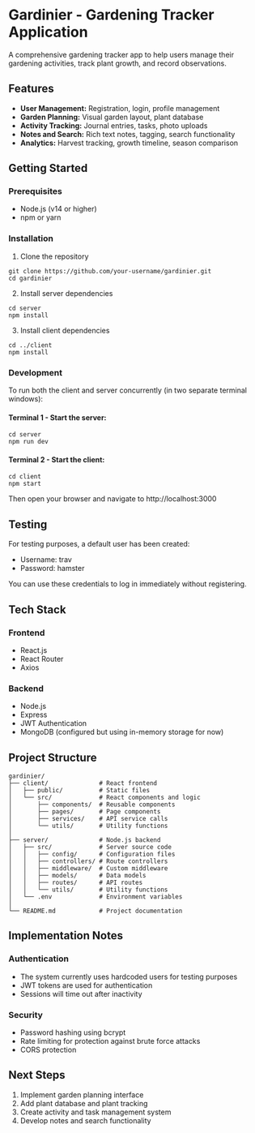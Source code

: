 # Gardinier - Gardening Tracker Application

A comprehensive gardening tracker app to help users manage their gardening activities, track plant growth, and record observations.

## Features

- **User Management:** Registration, login, profile management
- **Garden Planning:** Visual garden layout, plant database
- **Activity Tracking:** Journal entries, tasks, photo uploads
- **Notes and Search:** Rich text notes, tagging, search functionality
- **Analytics:** Harvest tracking, growth timeline, season comparison

## Getting Started

### Prerequisites

- Node.js (v14 or higher)
- npm or yarn

### Installation

1. Clone the repository
```
git clone https://github.com/your-username/gardinier.git
cd gardinier
```

2. Install server dependencies
```
cd server
npm install
```

3. Install client dependencies
```
cd ../client
npm install
```

### Development

To run both the client and server concurrently (in two separate terminal windows):

#### Terminal 1 - Start the server:
```
cd server
npm run dev
```

#### Terminal 2 - Start the client:
```
cd client
npm start
```

Then open your browser and navigate to http://localhost:3000

## Testing

For testing purposes, a default user has been created:
- Username: trav
- Password: hamster

You can use these credentials to log in immediately without registering.

## Tech Stack

### Frontend
- React.js
- React Router
- Axios

### Backend
- Node.js
- Express
- JWT Authentication
- MongoDB (configured but using in-memory storage for now)

## Project Structure

```
gardinier/
├── client/              # React frontend
│   ├── public/          # Static files
│   └── src/             # React components and logic
│       ├── components/  # Reusable components
│       ├── pages/       # Page components
│       ├── services/    # API service calls
│       └── utils/       # Utility functions
│
├── server/              # Node.js backend
│   ├── src/             # Server source code
│   │   ├── config/      # Configuration files
│   │   ├── controllers/ # Route controllers
│   │   ├── middleware/  # Custom middleware
│   │   ├── models/      # Data models
│   │   ├── routes/      # API routes
│   │   └── utils/       # Utility functions
│   └── .env             # Environment variables
│
└── README.md            # Project documentation
```

## Implementation Notes

### Authentication
- The system currently uses hardcoded users for testing purposes
- JWT tokens are used for authentication
- Sessions will time out after inactivity

### Security
- Password hashing using bcrypt
- Rate limiting for protection against brute force attacks
- CORS protection

## Next Steps

1. Implement garden planning interface
2. Add plant database and plant tracking
3. Create activity and task management system
4. Develop notes and search functionality 